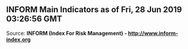 ## INFORM Main Indicators as of Fri, 28 Jun 2019 03:26:56 GMT

Source: **INFORM (Index For Risk Management) - http://www.inform-index.org**